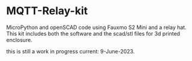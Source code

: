 # MQTT-Relay-kit
MicroPython and openSCAD code using Fauxmo S2 Mini and a relay hat. 
This kit includes both the software and the scad/stl files for 3d printed enclosure.

this is still a work in progress current: 9-June-2023.

